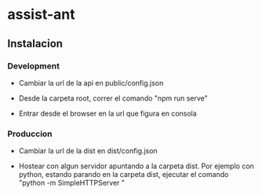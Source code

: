 # assist-ant

## Instalacion

### Development

- Cambiar la url de la api en public/config.json

- Desde la carpeta root, correr el comando "npm run serve"

- Entrar desde el browser en la url que figura en consola

### Produccion

- Cambiar la url de la dist en dist/config.json

- Hostear con algun servidor apuntando a la carpeta dist. Por ejemplo con python, estando parando en la carpeta dist, ejecutar el comando "python -m SimpleHTTPServer
"